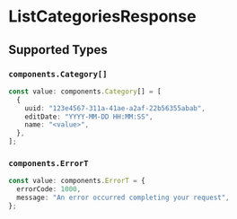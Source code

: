 # ListCategoriesResponse


## Supported Types

### `components.Category[]`

```typescript
const value: components.Category[] = [
  {
    uuid: "123e4567-311a-41ae-a2af-22b56355abab",
    editDate: "YYYY-MM-DD HH:MM:SS",
    name: "<value>",
  },
];
```

### `components.ErrorT`

```typescript
const value: components.ErrorT = {
  errorCode: 1000,
  message: "An error occurred completing your request",
};
```

